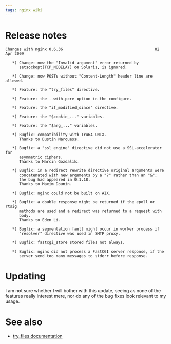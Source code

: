 ```yaml
---
tags: nginx wiki
---
```


# Release notes

    Changes with nginx 0.6.36                                        02 Apr 2009

       *) Change: now the "Invalid argument" error returned by
          setsockopt(TCP_NODELAY) on Solaris, is ignored.

       *) Change: now POSTs without "Content-Length" header line are allowed.

       *) Feature: the "try_files" directive.

       *) Feature: the --with-pcre option in the configure.

       *) Feature: the "if_modified_since" directive.

       *) Feature: the "$cookie_..." variables.

       *) Feature: the "$arg_..." variables.

       *) Bugfix: compatibility with Tru64 UNIX.
          Thanks to Dustin Marquess.

       *) Bugfix: a "ssl_engine" directive did not use a SSL-accelerator for
          asymmetric ciphers.
          Thanks to Marcin Gozdalik.

       *) Bugfix: in a redirect rewrite directive original arguments were
          concatenated with new arguments by a "?" rather than an "&";
          the bug had appeared in 0.1.18.
          Thanks to Maxim Dounin.

       *) Bugfix: nginx could not be built on AIX.

       *) Bugfix: a double response might be returned if the epoll or rtsig
          methods are used and a redirect was returned to a request with
          body.
          Thanks to Eden Li.

       *) Bugfix: a segmentation fault might occur in worker process if
          "resolver" directive was used in SMTP proxy.

       *) Bugfix: fastcgi_store stored files not always.

       *) Bugfix: nginx did not process a FastCGI server response, if the
          server send too many messages to stderr before response.

# Updating

I am not sure whether I will bother with this update, seeing as none of the features really interest mere, nor do any of the bug fixes look relevant to my usage.

# See also

-   [try_files documentation](http://wiki.nginx.org/NginxHttpMainModule#try_files)
